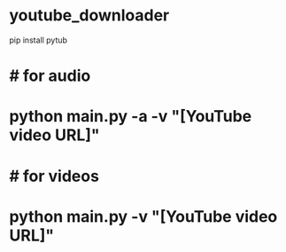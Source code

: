 # youtube_downloader

pip install pytub


# # for audio
# python main.py -a -v "[YouTube video URL]"

# # for videos
# python main.py -v "[YouTube video URL]"
